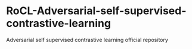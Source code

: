 # RoCL-Adversarial-self-supervised-contrastive-learning
Adversarial self supervised contrastive learning official repository
